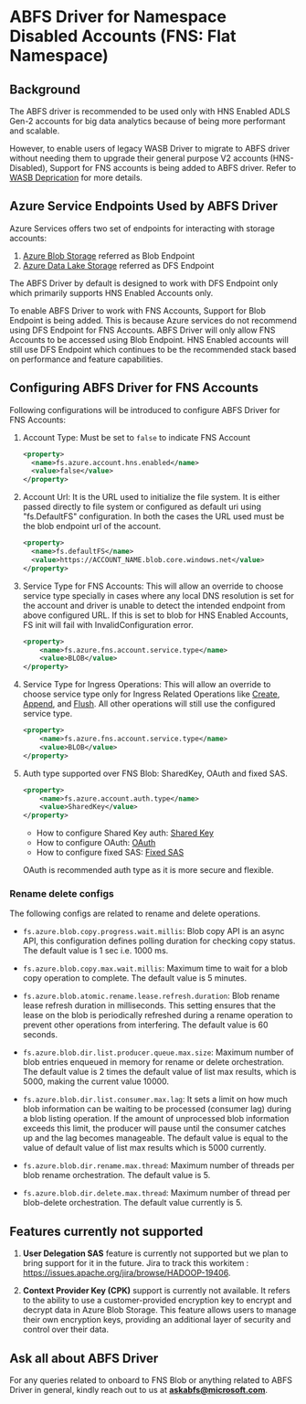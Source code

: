<!---
  Licensed under the Apache License, Version 2.0 (the "License");
  you may not use this file except in compliance with the License.
  You may obtain a copy of the License at

   http://www.apache.org/licenses/LICENSE-2.0

  Unless required by applicable law or agreed to in writing, software
  distributed under the License is distributed on an "AS IS" BASIS,
  WITHOUT WARRANTIES OR CONDITIONS OF ANY KIND, either express or implied.
  See the License for the specific language governing permissions and
  limitations under the License. See accompanying LICENSE file.
-->

# ABFS Driver for Namespace Disabled Accounts (FNS: Flat Namespace)

## Background
The ABFS driver is recommended to be used only with HNS Enabled ADLS Gen-2 accounts
for big data analytics because of being more performant and scalable.

However, to enable users of legacy WASB Driver to migrate to ABFS driver without
needing them to upgrade their general purpose V2 accounts (HNS-Disabled), Support
for FNS accounts is being added to ABFS driver.
Refer to [WASB Deprication](./wasb.html) for more details.

## Azure Service Endpoints Used by ABFS Driver
Azure Services offers two set of endpoints for interacting with storage accounts:
1. [Azure Blob Storage](./blobEndpoint.md) referred as Blob Endpoint
2. [Azure Data Lake Storage](https://learn.microsoft.com/en-us/rest/api/storageservices/datalakestoragegen2/operation-groups) referred as DFS Endpoint

The ABFS Driver by default is designed to work with DFS Endpoint only which primarily
supports HNS Enabled Accounts only.

To enable ABFS Driver to work with FNS Accounts, Support for Blob Endpoint is being added.
This is because Azure services do not recommend using DFS Endpoint for FNS Accounts.
ABFS Driver will only allow FNS Accounts to be accessed using Blob Endpoint.
HNS Enabled accounts will still use DFS Endpoint which continues to be the
recommended stack based on performance and feature capabilities.

## Configuring ABFS Driver for FNS Accounts
Following configurations will be introduced to configure ABFS Driver for FNS Accounts:
1. Account Type: Must be set to `false` to indicate FNS Account
    ```xml
    <property>
      <name>fs.azure.account.hns.enabled</name>
      <value>false</value>
    </property>
    ```

2. Account Url: It is the URL used to initialize the file system. It is either passed
directly to file system or configured as default uri using "fs.DefaultFS" configuration.
In both the cases the URL used must be the blob endpoint url of the account.
    ```xml
    <property>
      <name>fs.defaultFS</name>
      <value>https://ACCOUNT_NAME.blob.core.windows.net</value>
    </property>
    ```
3. Service Type for FNS Accounts: This will allow an override to choose service
type specially in cases where any local DNS resolution is set for the account and driver is
unable to detect the intended endpoint from above configured URL. If this is set
to blob for HNS Enabled Accounts, FS init will fail with InvalidConfiguration error.
    ```xml
   <property>
        <name>fs.azure.fns.account.service.type</name>
        <value>BLOB</value>
    </property>
    ```

4. Service Type for Ingress Operations: This will allow an override to choose service
type only for Ingress Related Operations like [Create](./blobEndpoint.html#put-blob),
[Append](./blobEndpoint.html#put-block),
and [Flush](./blobEndpoint.html#put-block-list). All other operations will still use the
configured service type.
    ```xml
   <property>
        <name>fs.azure.fns.account.service.type</name>
        <value>BLOB</value>
    </property>
    ```

5. Auth type supported over FNS Blob: SharedKey, OAuth and fixed SAS.
    ```xml
   <property>
        <name>fs.azure.account.auth.type</name>
        <value>SharedKey</value>
    </property>
    ```
    - How to configure Shared Key
      auth: [Shared Key](./abfs.md#a-nameshared-key-autha-default-shared-key)
    - How to configure
      OAuth: [OAuth](./abfs.md#a-nameoauth-client-credentialsa-oauth-20-client-credentials)
    - How to configure fixed
      SAS: [Fixed SAS](./abfs.md#using-accountservice-sas-with-abfs)

   OAuth is recommended auth type as it is more secure and flexible.

### <a name="renamedeleteoptions"></a> Rename delete configs

The following configs are related to rename and delete operations.

- `fs.azure.blob.copy.progress.wait.millis`: Blob copy API is an async API, this
  configuration defines polling duration for checking copy status. The default
  value is 1 sec i.e. 1000 ms.

- `fs.azure.blob.copy.max.wait.millis`: Maximum time to wait for a blob copy
  operation to complete. The default value is 5 minutes.

- `fs.azure.blob.atomic.rename.lease.refresh.duration`: Blob rename lease
  refresh
  duration in milliseconds. This setting ensures that the lease on the blob is
  periodically refreshed during a rename operation to prevent other operations
  from interfering.
  The default value is 60 seconds.

- `fs.azure.blob.dir.list.producer.queue.max.size`: Maximum number of blob
  entries
  enqueued in memory for rename or delete orchestration. The default value is 2
  times the default value of list max results, which is 5000, making the current
  value 10000.

- `fs.azure.blob.dir.list.consumer.max.lag`: It sets a limit on how much blob
  information can be waiting to be processed (consumer lag) during a blob
  listing
  operation. If the amount of unprocessed blob information exceeds this limit,
  the
  producer will pause until the consumer catches up and the lag becomes
  manageable. The default value is equal to the value of default value of list
  max
  results which is 5000 currently.

- `fs.azure.blob.dir.rename.max.thread`: Maximum number of threads per blob
  rename
  orchestration. The default value is 5.

- `fs.azure.blob.dir.delete.max.thread`: Maximum number of thread per
  blob-delete
  orchestration. The default value currently is 5.

## Features currently not supported

1. **User Delegation SAS** feature is currently not supported but we
   plan to bring support for it in the future.
   Jira to track this
   workitem : https://issues.apache.org/jira/browse/HADOOP-19406.


2. **Context Provider Key (CPK)** support is currently not available. It refers to the ability to use a
customer-provided encryption key to encrypt and decrypt data in Azure Blob
Storage. This feature allows users to manage their own encryption keys,
providing an additional layer of security and control over their data.

## Ask all about ABFS Driver

For any queries related to onboard to FNS Blob or anything related to ABFS
Driver in general, kindly reach out to us at **askabfs@microsoft.com**. 